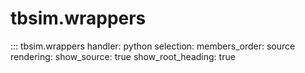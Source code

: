# tbsim.wrappers

::: tbsim.wrappers
    handler: python
    selection:
      members_order: source
    rendering:
      show_source: true
      show_root_heading: true 